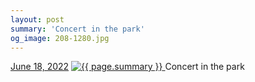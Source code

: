 ```yaml
---
layout: post
summary: 'Concert in the park'
og_image: 208-1280.jpg
---
```


<p>
  <time>
    <a href="/208">June 18, 2022</a>
  </time>
  <a href="/208">
    <img src="{{ site.assets_url }}/208-640.jpg" srcset="{{ site.assets_url }}/208-320.jpg 320w, {{ site.assets_url }}/208-640.jpg 640w, {{ site.assets_url }}/208-960.jpg 960w, {{ site.assets_url }}/208-1280.jpg 1280w" sizes="(min-width: 700px) 50vw, calc(100vw - 2rem)" alt="{{ page.summary }}" />
  </a>
  <span>Concert in the park</span>
</p>
